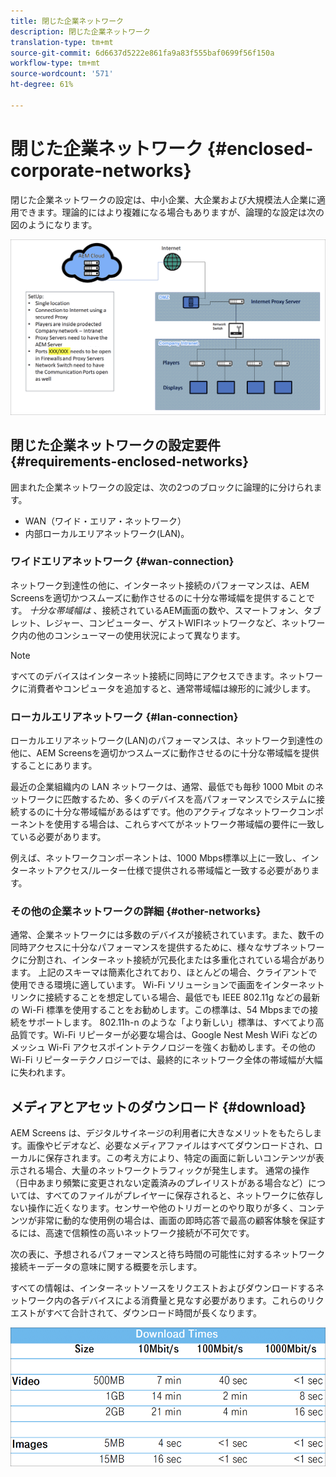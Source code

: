 ```yaml
---
title: 閉じた企業ネットワーク
description: 閉じた企業ネットワーク
translation-type: tm+mt
source-git-commit: 6d6637d5222e861fa9a83f555baf0699f56f150a
workflow-type: tm+mt
source-wordcount: '571'
ht-degree: 61%

---
```



# 閉じた企業ネットワーク {#enclosed-corporate-networks}

閉じた企業ネットワークの設定は、中小企業、大企業および大規模法人企業に適用できます。理論的にはより複雑になる場合もありますが、論理的な設定は次の図のようになります。

![](/help/using/assets/enclosed-network-1.png)

## 閉じた企業ネットワークの設定要件 {#requirements-enclosed-networks}

囲まれた企業ネットワークの設定は、次の2つのブロックに論理的に分けられます。

* WAN（ワイド・エリア・ネットワーク）
* 内部ローカルエリアネットワーク(LAN)。

### ワイドエリアネットワーク {#wan-connection}

ネットワーク到達性の他に、インターネット接続のパフォーマンスは、AEM Screensを適切かつスムーズに動作させるのに十分な帯域幅を提供することです。
*十分な帯域幅は* 、接続されているAEM画面の数や、スマートフォン、タブレット、レジャー、コンピューター、ゲストWIFIネットワークなど、ネットワーク内の他のコンシューマーの使用状況によって異なります。

>[!NOTE]
>すべてのデバイスはインターネット接続に同時にアクセスできます。ネットワークに消費者やコンピュータを追加すると、通常帯域幅は線形的に減少します。

### ローカルエリアネットワーク {#lan-connection}

ローカルエリアネットワーク(LAN)のパフォーマンスは、ネットワーク到達性の他に、AEM Screensを適切かつスムーズに動作させるのに十分な帯域幅を提供することにあります。

最近の企業組織内の LAN ネットワークは、通常、最低でも毎秒 1000 Mbit のネットワークに匹敵するため、多くのデバイスを高パフォーマンスでシステムに接続するのに十分な帯域幅があるはずです。他のアクティブなネットワークコンポーネントを使用する場合は、これらすべてがネットワーク帯域幅の要件に一致している必要があります。

例えば、ネットワークコンポーネントは、1000 Mbps標準以上に一致し、インターネットアクセス/ルーター仕様で提供される帯域幅と一致する必要があります。

### その他の企業ネットワークの詳細 {#other-networks}

通常、企業ネットワークには多数のデバイスが接続されています。また、数千の同時アクセスに十分なパフォーマンスを提供するために、様々なサブネットワークに分割され、インターネット接続が冗長化または多重化されている場合があります。
上記のスキーマは簡素化されており、ほとんどの場合、クライアントで使用できる環境に適しています。
Wi-Fi ソリューションで画面をインターネットリンクに接続することを想定している場合、最低でも IEEE 802.11g などの最新の Wi-Fi 標準を使用することをお勧めします。この標準は、54 Mbpsまでの接続をサポートします。 802.11h-n のような「より新しい」標準は、すべてより高品質です。Wi-Fi リピーターが必要な場合は、Google Nest Mesh WiFi などのメッシュ Wi-Fi アクセスポイントテクノロジーを強くお勧めします。その他の Wi-Fi リピーターテクノロジーでは、最終的にネットワーク全体の帯域幅が大幅に失われます。

## メディアとアセットのダウンロード {#download}

AEM Screens は、デジタルサイネージの利用者に大きなメリットをもたらします。画像やビデオなど、必要なメディアファイルはすべてダウンロードされ、ローカルに保存されます。この考え方により、特定の画面に新しいコンテンツが表示される場合、大量のネットワークトラフィックが発生します。
通常の操作（日中あまり頻繁に変更されない定義済みのプレイリストがある場合など）については、すべてのファイルがプレイヤーに保存されると、ネットワークに依存しない操作に近くなります。センサーや他のトリガーとのやり取りが多く、コンテンツが非常に動的な使用例の場合は、画面の即時応答で最高の顧客体験を保証するには、高速で信頼性の高いネットワーク接続が不可欠です。

次の表に、予想されるパフォーマンスと待ち時間の可能性に対するネットワーク接続キーデータの意味に関する概要を示します。

すべての情報は、インターネットソースをリクエストおよびダウンロードするネットワーク内の各デバイスによる消費量と見なす必要があります。これらのリクエストがすべて合計されて、ダウンロード時間が長くなります。

![](/help/using/assets/enclosed-network-download.png)